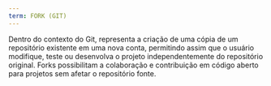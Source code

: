 ```yaml
---
term: FORK (GIT)
---
```


Dentro do contexto do Git, representa a criação de uma cópia de um repositório existente em uma nova conta, permitindo assim que o usuário modifique, teste ou desenvolva o projeto independentemente do repositório original. Forks possibilitam a colaboração e contribuição em código aberto para projetos sem afetar o repositório fonte.